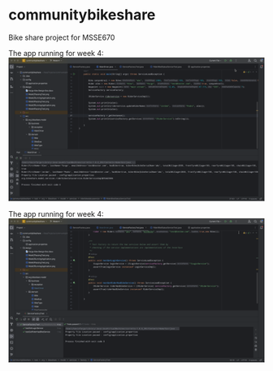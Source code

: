 # communitybikeshare
Bike share project for MSSE670

The app running for week 4:
![](design/Week4RunningApplication.png)

The app running for week 4:
![](design/Week4PassingTest.png)